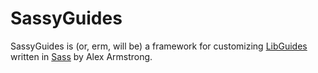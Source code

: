 # SassyGuides

SassyGuides is (or, erm, will be) a framework for customizing [LibGuides](http://springshare.com/libguides/) written in [Sass](http://sass-lang.com/) by Alex Armstrong.